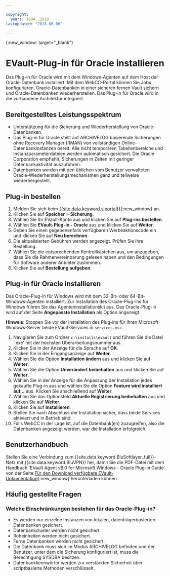 ```yaml
---

copyright:
  years: 1994, 2018
lastupdated: "2018-06-06"

---
```

{:new_window: target="_blank"}

# EVault-Plug-in für Oracle installieren

Das Plug-in für Oracle wird mit dem Windows-Agenten auf dem Host der Oracle-Datenbank installiert. Mit dem WebCC-Portal können Sie Jobs konfigurieren, Oracle-Datenbanken in einer sicheren fernen Vault sichern und Oracle-Datenbanken wiederherstellen. Das Plug-in für Oracle wird in die vorhandene Architektur integriert.

## Bereitgestelltes Leistungsspektrum

- Unterstützung für die Sicherung und Wiederherstellung von Oracle-Datenbanken.
- Das Plug-in für Oracle stellt auf ARCHIVELOG basierende Sicherungen ohne Recovery Manager (RMAN) von vollständigen Online-Datenbankinstanzen bereit. Alle nicht temporären Tabellenbereiche und Instanzparameterdateien werden automatisch gesichert. Die Oracle Corporation empfiehlt, Sicherungen in Zeiten mit geringer Datenbankaktivität auszuführen.
- Datenbanken werden mit den üblichen vom Benutzer verwalteten Oracle-Wiederherstellungsmechanismen ganz und teilweise wiederhergestellt.

## Plug-in bestellen

1. Melden Sie sich beim [{{site.data.keyword.slportal}}](https://control.softlayer.com/){:new_window} an.
2. Klicken Sie auf **Speicher** > **Sicherung**.
3. Wählen Sie Ihr EVault-Konto aus und klicken Sie auf **Plug-ins bestellen**.
4. Wählen Sie **EVault-Plug-in - Oracle** aus und klicken Sie auf **Weiter**.
5. Geben Sie einen gegebenenfalls verfügbaren Werbeaktionscode ein und klicken Sie auf **Neu berechnen**.
6. Die aktualisierten Gebühren werden angezeigt. Prüfen Sie Ihre Bestellung.
7. Wählen Sie die entsprechenden Kontrollkästchen aus, um anzugeben, dass Sie die Rahmenvereinbarung gelesen haben und den Bedingungen für Software anderer Anbieter zustimmen. 
8. Klicken Sie auf **Bestellung aufgeben**.

## Plug-in für Oracle installieren

Das Oracle-Plug-in für Windows wird mit dem 32-Bit- oder 64-Bit-Windows-Agenten installiert. Zur Installation des Oracle-Plug-ins für Windows führen Sie das Agenteninstallationskit aus. Das Oracle-Plug-in wird auf der Seite **Angepasste Installation** als Option angezeigt.

**Hinweis**: Stoppen Sie vor der Installation des Plug-ins für Ihren Microsoft Windows-Server beide EVault-Services in `services.msc`.  

1. Navigieren Sie zum Ordner `c:\installs\evault` und führen Sie die Datei '.exe' mit der höchsten Überarbeitungsnummer aus.
2. Klicken Sie in der Anzeige für die Sprache auf **OK**.
3. Klicken Sie in der Eingangsanzeige auf **Weiter**.
4. Wählen Sie die Option **Installation ändern** aus und klicken Sie auf **Weiter**.
5. Wählen Sie die Option **Unverändert beibehalten** aus und klicken Sie auf **Weiter**.
6. Wählen Sie in der Anzeige für die Anpassung der Installation jedes gekaufte Plug-in aus und wählen Sie die Option **Feature wird installiert auf...** aus. Klicken Sie anschließend auf **Weiter**.
7. Wählen Sie das Optionsfeld **Aktuelle Registrierung beibehalten** aus und klicken Sie auf **Weiter**.
8. Klicken Sie auf **Installieren**.
9. Stellen Sie nach Abschluss der Installation sicher, dass beide Services aktiviert und in Betrieb sind.
10. Falls WebCC in der Lage ist, auf die Datenbank(en) zuzugreifen, also die Datenbanken angezeigt werden, war die Installation erfolgreich. 

## Benutzerhandbuch

Stellen Sie eine Verbindung zum {{site.data.keyword.BluSoftlayer_full}}-Netz mit {{site.data.keyword.BluVPN}} her, damit Sie die PDF-Datei mit dem Handbuch 'EVault Agent v8.0 for Microsoft Windows - Oracle Plug-in Guide' von der Seite [Für den Download verfügbare EVault-Dokumentation](http://downloads.service.softlayer.com/evault/Documentation/){:new_window} herunterladen können.

## Häufig gestellte Fragen

### Welche Einschränkungen bestehen für das Oracle-Plug-in?
- Es werden nur einzelne Instanzen von lokalen, datenträgerbasierten Datenbanken gesichert.
- Datenbankcluster werden nicht gesichert.
- Roheinheiten werden nicht gesichert.
- Ferne Datenbanken werden nicht gesichert.
- Die Datenbank muss sich im Modus ARCHIVELOG befinden und der Benutzer, unter dem die Sicherung konfiguriert ist, muss die Berechtigung SYSDBA besitzen.
- Datenbankkennwörter werden zur verstärkten Sicherheit über scriptbasierte Methoden verschlüsselt.
